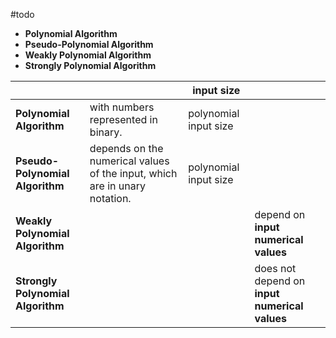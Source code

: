
#todo 

- **Polynomial Algorithm**        
- **Pseudo-Polynomial Algorithm**   
- **Weakly Polynomial Algorithm**   
- **Strongly Polynomial Algorithm** 


|                                   |                                                                            | input size            |                                               |
| --------------------------------- | -------------------------------------------------------------------------- | --------------------- | --------------------------------------------- |
| **Polynomial Algorithm**          | with numbers represented in binary.                                        | polynomial input size |                                               |
| **Pseudo-Polynomial Algorithm**   | depends on the numerical values of the input, which are in unary notation. | polynomial input size |                                               |
| **Weakly Polynomial Algorithm**   |                                                                            |                       | depend on **input numerical values**          |
| **Strongly Polynomial Algorithm** |                                                                            |                       | does not depend on **input numerical values** |
